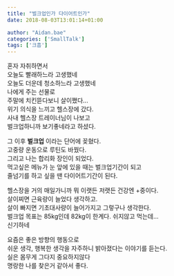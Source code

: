 ```yaml
---
title: "벌크업인가 다이어트인가"
date: 2018-08-03T13:01:14+01:00

author: "Aidan.bae"
categories: ['SmallTalk']
tags: ['크흠']
---
```


혼자 자취하면서  
오늘도 빨래하느라 고생했네  
오늘도 더운데 청소하느라 고생했네  
나에게 주는 선물로  
주말에 치킨뜯다보니
살이쪘다...  
위기 의식을 느끼고 헬스장에 갔다.  
사내 헬스장 트레이너님이 나보고  
벌크업하니까 보기좋네라고 하셨다.  

그 이후 **벌크업** 이라는 단어에 꽂혔다.  
고중량 운동으로 루틴도 바꿨다.  
그리고 나는 합리화 장인이 되었다.  
먹고싶은 메뉴가 눈 앞에 있을 때는 벌크업기간이 되고  
줄넘기를 하고 싶을 땐 다이어트기간이 된다.

헬스장을 거의 매일가니까 뭐 이랫든 저랫든 건강엔 +중이다.  
살이찌면 근육량이 늘었다 생각하고.  
살이 빠지면 기초대사량이 늘어가지고 그렇구나 생각한다.  
벌크업 목표는 85kg인데 82kg이 한계다. 쉬지않고 먹는데...  
신기하네

요즘은 좋은 방향의 행동으로  
쉬운 생각, 행복한 생각을 자주하니 밝아졌다는 이야기를 듣는다.  
실은 몸무게 그다지 중요하지않다  
명랑한 나를 찾은거 같아서 좋다.
